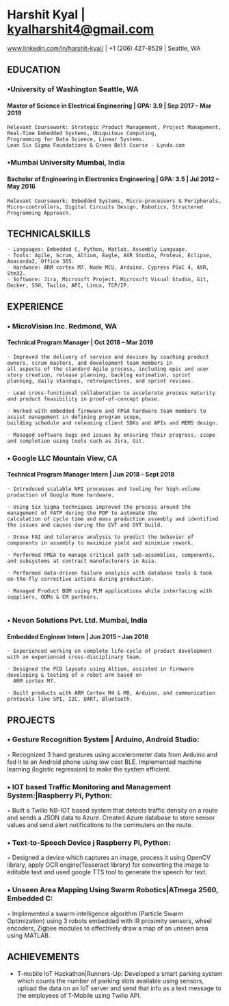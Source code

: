 # Harshit Kyal |  kyalharshit4@gmail.com

www.linkedin.com/in/harshit-kyal/  | +1 (206) 427-8529 | Seattle, WA

## EDUCATION

### •University of Washington Seattle, WA
#### Master of Science in Electrical Engineering |  GPA: 3.9  | Sep 2017 – Mar 2019


```
Relevant Coursework: Strategic Product Management, Project Management, Real-Time Embedded Systems, Ubiquitous Computing,
Programming for Data Science, Linear Systems.
Lean Six Sigma Foundations & Green Belt Course - Lynda.com
```
### •Mumbai University Mumbai, India
#### Bachelor of Engineering in Electronics Engineering | GPA: 3.5  | Jul 2012 – May 2016

```
Relevant Coursework: Embedded Systems, Micro-processors & Peripherals, Micro-controllers, Digital Circuits Design, Robotics, Structered Programming Approach.
```
## TECHNICALSKILLS
```
◦ Languages: Embedded C, Python, Matlab, Assembly Language.
◦ Tools: Agile, Scrum, Altium, Eagle, AVR Studio, Proteus, Eclipse, Anaconda2, Office 365.
◦ Hardware: ARM cortex M7, Node MCU, Arduino, Cypress PSoC 4, AVR, Stm32.
◦ Software: Jira, Microsoft Project, Microsoft Visual Studio, Git, Docker, SSH, Twilio, API, Linux, TCP/IP.
```
## EXPERIENCE

### • MicroVision Inc. Redmond, WA
#### Technical Program Manager    |  Oct 2018 – Mar 2019

```
◦ Improved the delivery of service and devices by coaching product owners, scrum masters, and development team members in
all aspects of the standard Agile process, including epic and user story creation, release planning, backlog estimation, sprint
planning, daily standups, retrospectives, and sprint reviews.

◦ Lead cross-functional collaboration to accelerate process maturity and product feasibility in proof-of-concept phase.

◦ Worked with embedded firmware and FPGA hardware team members to assist management in defining program scope,
building schedule and releasing client SDKs and APIs and MEMS design.

◦ Managed software bugs and issues by ensuring their progress, scope and completion using tools such as Jira, Git.
```
### • Google LLC Mountain View, CA
#### Technical Program Manager Intern   |  Jun 2018 - Sept 2018 

```
◦ Introduced scalable NPI processes and tooling for high-volume production of Google Home hardware.

◦ Using Six Sigma techniques improved the process around the management of FATP during the PDP to automate the
calculation of cycle time and mass production assembly and identified the issues and causes during the EVT and DVT build.

◦ Drove FAI and tolerance analysis to predict the behavior of components in assembly to maximize yield and minimize rework.

◦ Performed FMEA to manage critical path sub-assemblies, components, and subsystems at contract manufacturers in Asia.

◦ Performed data-driven failure analysis with database tools & took on-the-fly corrective actions during production.

◦ Managed Product BOM using PLM applications while interfacing with suppliers, ODMs & CM partners.
  
  ```
### • Nevon Solutions Pvt. Ltd. Mumbai, India
#### Embedded Engineer Intern | Jun 2015 – Jan 2016

```
◦ Experienced working on complete life-cycle of product development with an experienced cross-disciplinary team.

◦ Designed the PCB layouts using Altium, assisted in firmware developing & testing of a robot arm based on
  ARM cortex M7.
  
◦ Built products with ARM Cortex M4 & M0, Arduino, and communication protocols like SPI, I2C, UART, Bluetooth.
```
## PROJECTS

### • Gesture Recognition System | Arduino, Android Studio:
◦ Recognized 3 hand gestures using accelerometer data from Arduino and
fed it to an Android phone using low cost BLE. Implemented machine learning (logistic regression) to make the system efficient.
### • IOT based Traffic Monitoring and Management System:|Raspberry Pi, Python: 
◦ Built a Twilio NB-IOT based system that detects traffic density on a route and sends a JSON data to Azure. Created Azure database to store sensor values and send alert notifications to the commuters on the route.
### • Text-to-Speech Device j Raspberry Pi, Python:
◦ Designed a device which captures an image, process it using OpenCV library, apply
OCR engine(Tesseract library) for converting the image to editable text and used google TTS tool to generate the speech for text.
### • Unseen Area Mapping Using Swarm Robotics|ATmega 2560, Embedded C:
◦ Implemented a swarm intelligence algorithm (Particle Swarm Optimization) using 3 robots embedded with IR proximity sensors, wheel encoders, Zigbee modules to effectively draw a map of an unseen area using MATLAB.

## ACHIEVEMENTS

- T-mobile IoT Hackathon|Runners-Up: Developed a smart parking system which counts the number of parking slots available
    using sensors, upload the data on an IoT server and send that info as a text message to the employees of T-Mobile using Twilio API.

